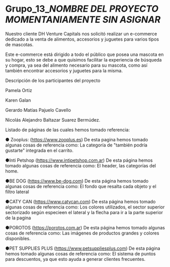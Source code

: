 # Grupo_13_*NOMBRE DEL PROYECTO MOMENTANIAMENTE SIN ASIGNAR*
Nuestro cliente DH Venture Capitals nos solicitó realizar un e-commerce dedicado a la venta de alimentos, accesorios y juguetes para varios tipos de mascotas. 

Este e-commerce está dirigido a todo el público que posea una mascota en su hogar, esto se debe a que quisimos facilitar la experiencia de búsqueda y compra, ya sea del alimento necesario para su mascota, como así también encontrar accesorios y juguetes para la misma.

Descripción de los participantes del proyecto
  
  Pamela Ortiz
    
  Karen Galan
    
  Gerardo Matías Pajuelo Cavello
    
  Nicolás Alejandro Baltazar Suarez Bermúdez.
        
Listado de páginas de las cuales hemos tomado referencia:

● Zooplus: (https://www.zooplus.es)
De esta pagina hemos tomado algunas cosas de referencia como: La categoría de "también podría gustarte" integrada en el carrito.

●Inti Petshop (https://www.intipetshop.com.ar)
De esta página hemos tomado algunas cosas de referencia como: El header, las categorías del home.

●BE DOG (https://www.be-dog.com)
De esta página hemos tomado algunas cosas de referencia como: El fondo que resalta cada objeto y el filtro lateral 

●CATY CAN (https://www.catycan.com)
De esta página hemos tomado algunas cosas de referencia como: Los colores utilizados, el sector superior sectorizado según especieen el lateral y la flecha para ir a la parte superior de la pagina

●POROTOS (https://porotos.com.ar)
De esta página hemos tomado algunas cosas de referencia como: Las imágenes de productos grandes y colores disponibles.

●PET SUPPLIES PLUS (https://www.petsuppliesplus.com)
De esta página hemos tomado algunas cosas de referencia como: El sistema de puntos para descuentos, ya que esto ayuda a generar clientes frecuentes.
